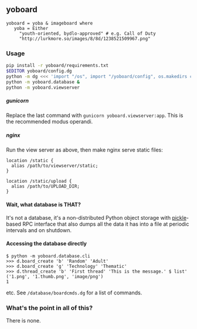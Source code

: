 ## yoboard

```dg
yoboard = yoba & imageboard where
   yoba = Either
     "youth-oriented, bydlo-approved" # e.g. Call of Duty
     "http://lurkmore.so/images/8/8d/1238521509967.png"
```

### Usage

```sh
pip install -r yoboard/requirements.txt
$EDITOR yoboard/config.dg
python -m dg <<< 'import "/os", import "/yoboard/config", os.makedirs config.STORAGE_DIR 0o755 True, os.makedirs config.UPLOAD_DIR 0o755 True'
python -m yoboard.database &
python -m yoboard.viewserver
```

##### gunicorn

Replace the last command with `gunicorn yoboard.viewserver:app`. This is the recommended modus operandi.

##### nginx

Run the view server as above, then make nginx serve static files:

```
location /static {
  alias /path/to/viewserver/static;
}

location /static/upload {
  alias /path/to/UPLOAD_DIR;
}
```

#### Wait, what database is THAT?

It's not a database, it's a non-distributed Python object storage with
[pickle](http://docs.python.org/3.3/library/pickle.html)-based RPC interface
that also dumps all the data it has into a file at periodic intervals
and on shutdown.

#### Accessing the database directly

```dg
$ python -m yoboard.database.cli
>>> d.board_create 'b' 'Random' 'Adult'
>>> d.board_create 'g' 'Technology' 'Thematic'
>>> d.thread_create 'b' 'First thread' 'This is the message.' $ list' ('1.png', '1.thumb.png', 'image/png')
1
```

etc. See `/database/boardcmds.dg` for a list of commands.

### What's the point in all of this?

There is none.
